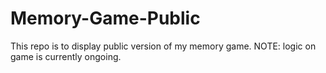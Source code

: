 # Memory-Game-Public
This repo is to display public version of my memory game. NOTE: logic on game is currently ongoing.
